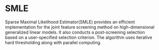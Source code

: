 # SMLE

Sparse Maximal Likelihood Estimator(SMLE)  provides an efficient implementation for the joint feature screening method on high-dimensional generalized linear models. It also conducts a post-screening selection based on a user-specified selection criterion. The algorithm uses iterative hard thresholding along with parallel computing.
